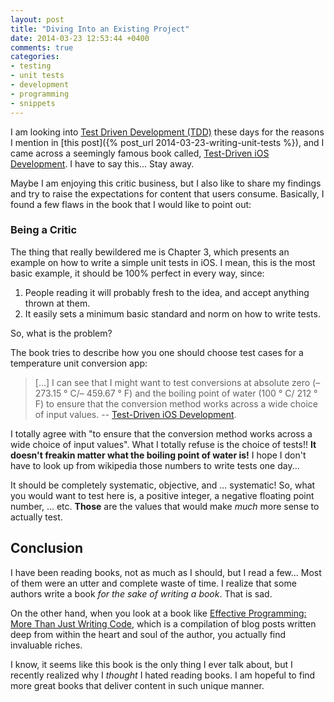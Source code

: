 ```yaml
---
layout: post
title: "Diving Into an Existing Project"
date: 2014-03-23 12:53:44 +0400
comments: true
categories: 
- testing
- unit tests
- development
- programming
- snippets
---
```


I am looking into [Test Driven Development (TDD)](http://en.wikipedia.org/wiki/Test-driven_development) these days for the reasons I mention in [this post]({% post_url 2014-03-23-writing-unit-tests %}), and I came across a seemingly famous book called, [Test-Driven iOS Development](http://www.amazon.com/Test-Driven-iOS-Development-Developers-Library/dp/0321774183). I have to say this... Stay away.

Maybe I am enjoying this critic business, but I also like to share my findings and try to raise the expectations for content that users consume. Basically, I found a few flaws in the book that I would like to point out:

### Being a Critic

The thing that really bewildered me is Chapter 3, which presents an example on how to write a simple unit tests in iOS. I mean, this is the most basic example, it should be 100% perfect in every way, since:

1. People reading it will probably fresh to the idea, and accept anything thrown at them.
2. It easily sets a minimum basic standard and norm on how to write tests.

So, what is the problem?

The book tries to describe how you one should choose test cases for a temperature unit conversion app:

> [...] I can see that I might want to test conversions at absolute zero (– 273.15 ° C/– 459.67 ° F) and the boiling point of water (100 ° C/ 212 ° F) to ensure that the conversion method works across a wide choice of input values.
> -- [Test-Driven iOS Development](http://www.amazon.com/Test-Driven-iOS-Development-Developers-Library/dp/0321774183).

I totally agree with "to ensure that the conversion method works across a wide choice of input values". What I totally refuse is the choice of tests!! __It doesn't freakin matter what the boiling point of water is!__ I hope I don't have to look up from wikipedia those numbers to write tests one day...

It should be completely systematic, objective, and ... systematic! So, what you would want to test here is, a positive integer, a negative floating point number, ... etc. __Those__ are the values that would make _much_ more sense to actually test.

## Conclusion

I have been reading books, not as much as I should, but I read a few... Most of them were an utter and complete waste of time. I realize that some authors write a book _for the sake of writing a book_. That is sad.

On the other hand, when you look at a book like [Effective Programming: More Than Just Writing Code](http://www.hyperink.com/Effective-Programming-More-Than-Writing-Code-b1559), which is a compilation of blog posts written deep from within the heart and soul of the author, you actually find invaluable riches.

I know, it seems like this book is the only thing I ever talk about, but I recently realized why I _thought_ I hated reading books. I am hopeful to find more great books that deliver content in such unique manner.
